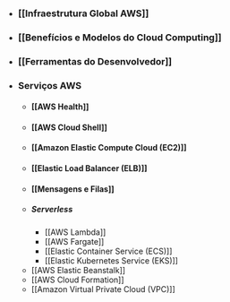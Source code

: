 - ### [[Infraestrutura Global AWS]]
- ### [[Benefícios e Modelos do Cloud Computing]]
- ### [[Ferramentas do Desenvolvedor]]

- ### Serviços AWS
	- #### [[AWS Health]]
	- #### [[AWS Cloud Shell]]
	- #### [[Amazon Elastic Compute Cloud (EC2)]]
	- #### [[Elastic Load Balancer (ELB)]]
	- #### [[Mensagens e Filas]]
	- ##### Serverless
		- [[AWS Lambda]]
		- [[AWS Fargate]]
		- [[Elastic Container Service (ECS)]]
		- [[Elastic Kubernetes Service (EKS)]]
	- [[AWS Elastic Beanstalk]]
	- [[AWS Cloud Formation]]
	- [[Amazon Virtual Private Cloud (VPC)]]
